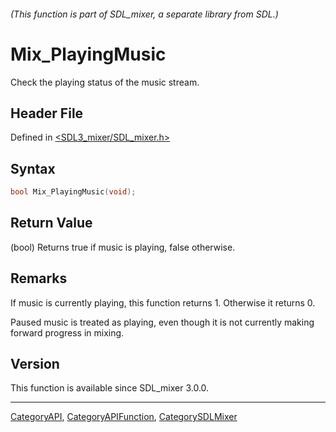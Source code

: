 ###### (This function is part of SDL_mixer, a separate library from SDL.)
# Mix_PlayingMusic

Check the playing status of the music stream.

## Header File

Defined in [<SDL3_mixer/SDL_mixer.h>](https://github.com/libsdl-org/SDL_mixer/blob/main/include/SDL3_mixer/SDL_mixer.h)

## Syntax

```c
bool Mix_PlayingMusic(void);
```

## Return Value

(bool) Returns true if music is playing, false otherwise.

## Remarks

If music is currently playing, this function returns 1. Otherwise it
returns 0.

Paused music is treated as playing, even though it is not currently making
forward progress in mixing.

## Version

This function is available since SDL_mixer 3.0.0.

----
[CategoryAPI](CategoryAPI), [CategoryAPIFunction](CategoryAPIFunction), [CategorySDLMixer](CategorySDLMixer)


